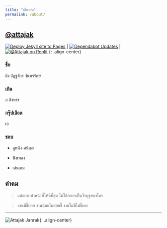 ```yaml
---
title: "เกี่ยวกับ"
permalink: /about/
---
```


## [@attajak](https://github.com/attajak/)

[![Deploy Jekyll site to Pages](https://github.com/attajak/attajak.github.io/actions/workflows/jekyll.yml/badge.svg)](https://github.com/attajak/attajak.github.io/actions/workflows/jekyll.yml) | [![Dependabot Updates](https://github.com/attajak/attajak.github.io/actions/workflows/dependabot/dependabot-updates/badge.svg)](https://github.com/attajak/attajak.github.io/actions/workflows/dependabot/dependabot-updates) | [![@Attajak on Replit](https://replit.com/badge?caption=Project%20on%20Replit)](https://replit.com/@attajak/attajakgithubio#README.md)
{: .align-center}

### ชื่อ

คิง อัฏฐจักร จันทร์รักษ์

### เกิด

๘ สิงหาฯ

### กรุ๊ปเลือด

เอ

### ชอบ

  - ดูหนัง-อนิเมะ

  - ฟังเพลง

  - เล่นเกม

<!--

## การศึกษา

### ชั้นอนุบาล

โรงเรียนบ้านโคกโดน

### ประถมศึกษา

ป.๑ - ป.๒ โรงเรียนบ้านโคกโดน

ป.๓ - ป.๖ โรงเรียนวัดพิกุลทอง

### มัธยมศึกษา

กศน.ควนขนุน

## ประวัติงาน

  - ช่างแอร์

  - เรืออ้วนล้อม (พังงา)

  - กรีดยาง

-->

## คำคม

> แค่อยากทำหน้าที่ให้ดีที่สุด ไม่ได้อยากเป็นวีรบุรุษองใคร

> งานมีขี้บ่อย งานน้อยไม่ค่อยขี้ งานไม่มีไม่ขี้เลย

---

![Attajak Janrak](https://attajak.github.io/assets/images/attajak.png){: .align-center}
